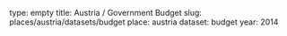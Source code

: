 type: empty
title: Austria / Government Budget
slug: places/austria/datasets/budget
place: austria
dataset: budget
year: 2014
